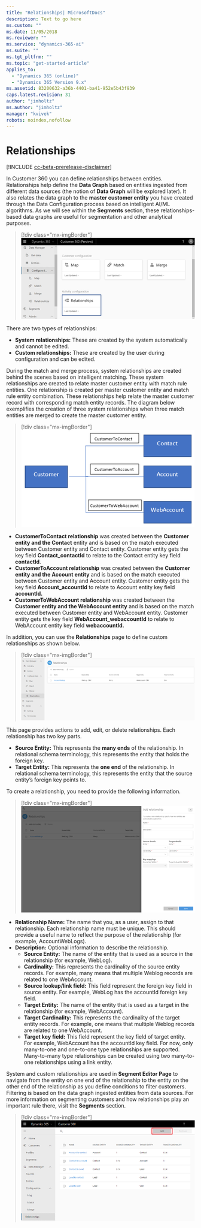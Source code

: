 ```yaml
---
title: "Relationships| MicrosoftDocs"
description: Text to go here
ms.custom: ""
ms.date: 11/05/2018
ms.reviewer: ""
ms.service: "dynamics-365-ai"
ms.suite: ""
ms.tgt_pltfrm: ""
ms.topic: "get-started-article"
applies_to: 
  - "Dynamics 365 (online)"
  - "Dynamics 365 Version 9.x"
ms.assetid: 83200632-a36b-4401-ba41-952e5b43f939
caps.latest.revision: 31
author: "jimholtz"
ms.author: "jimholtz"
manager: "kvivek"
robots: noindex,nofollow
---
```

# Relationships

[!INCLUDE [cc-beta-prerelease-disclaimer](../includes/cc-beta-prerelease-disclaimer.md)]

In Customer 360 you can define relationships between entities. Relationships help define the **Data Graph** based on entities ingested from different data sources (the notion of **Data Graph** will be explored later). It also relates the data graph to the **master customer entity** you have created through the Data Configuration process based on intelligent AI/ML algorithms. As we will see within the **Segments** section, these relationships-based data graphs are useful for segmentation and other analytical purposes. 

> [!div class="mx-imgBorder"] 
> ![](media/configure-data-relationships-tile.png "Relationships tile")

There are two types of relationships:

- **System relationships:** These are created by the system automatically and cannot be edited.
- **Custom relationships:** These are created by the user during configuration and can be edited.

During the match and merge process, system relationships are created behind the scenes based on intelligent matching. These system relationships are created to relate master customer entity with match rule entities. One relationship is created per master customer entity and match rule entity combination. These relationships help relate the master customer record with corresponding match entity records. The diagram below exemplifies the creation of three system relationships when three match entities are merged to create the master customer entity.

> [!div class="mx-imgBorder"] 
> ![](media/relationships-entities-merge.png "Relationship creation")

- **CustomerToContact relationship** was created between the **Customer entity and the Contact** entity and is based on the match executed between Customer entity and Contact entity. Customer entity gets the key field **Contact_contactId** to relate to the Contact entity key field **contactId**.
- **CustomerToAccount relationship** was created between the **Customer entity and the Account entity** and is based on the match executed between Customer entity and Account entity. Customer entity gets the key field **Account_accountId** to relate to Account entity key field **accountId.**
- **CustomerToWebAccount relationship** was created between the **Customer entity and the WebAccount entity** and is based on the match executed between Customer entity and WebAccount entity. Customer entity gets the key field **WebAccount_webaccountId** to relate to WebAccount entity key field **webaccountId.**

In addition, you can use the **Relationships** page to define custom relationships as shown below.

> [!div class="mx-imgBorder"] 
> ![](media/relationships-custom.png "Custom relationships")

This page provides actions to add, edit, or delete relationships. Each relationship has two key parts.

- **Source Entity:** This represents the **many ends** of the relationship. In relational schema terminology, this represents the entity that holds the foreign key.
- **Target Entity:** This represents the **one end** of the relationship. In relational schema terminology, this represents the entity that the source entity’s foreign key points to.

To create a relationship, you need to provide the following information.

> [!div class="mx-imgBorder"] 
> ![](media/relationships-add.png "Add a relationship")

- **Relationship Name:** The name that you, as a user, assign to that relationship. Each relationship name must be unique. This should provide a useful name to reflect the purpose of the relationship (for example, AccountWebLogs).
- **Description:** Optional information to describe the relationship.
    - **Source Entity:** The name of the entity that is used as a source in the relationship (for example, WebLog).
    - **Cardinality:** This represents the cardinality of the source entity records. For example, many means that multiple Weblog records are related to one WebAccount.
    - **Source lookup/link field:** This field represent the foreign key field in source entity. For example, WebLog has the accountId foreign key field.
    - **Target Entity:** The name of the entity that is used as a target in the relationship (for example, WebAccount).
    - **Target Cardinality:** This represents the cardinality of the target entity records. For example, one means that multiple Weblog records are related to one WebAccount.
    - **Target key field:** This field represent the key field of target entity. For example, WebAccount has the accountId key field.
For now, only many-to-one and one-to-one type relationships are supported. Many-to-many type relationships can be created using two many-to-one relationships using a link entity.

System and custom relationships are used in **Segment Editor Page** to navigate from the entity on one end of the relationship to the entity on the other end of the relationship as you define conditions to filter customers. Filtering is based on the data graph ingested entities from data sources. For more information on segmenting customers and how relationships play an important rule there, visit the **Segments** section.

> [!div class="mx-imgBorder"] 
> ![](media/add-relationships.png "Add relationships")
